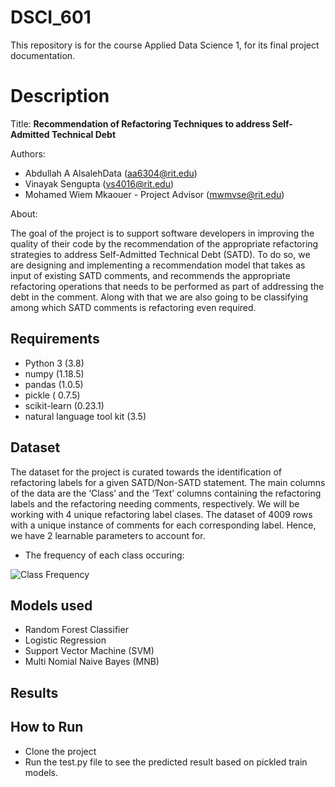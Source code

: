 # DSCI_601

This repository is for the course Applied Data Science 1, for its final project documentation.

# Description

Title: **Recommendation of Refactoring Techniques to address Self-Admitted Technical Debt**

Authors: 
* Abdullah A AlsalehData (aa6304@rit.edu)
* Vinayak Sengupta (vs4016@rit.edu)
* Mohamed Wiem Mkaouer - Project Advisor (mwmvse@rit.edu)

About:

The goal of the project is to support software developers in improving the quality of their code by the recommendation of the appropriate refactoring strategies to address Self-Admitted Technical Debt (SATD). To do so, we are designing and implementing a recommendation model that takes as input of existing SATD comments, and recommends the appropriate refactoring operations that needs to be performed as part of addressing the debt in the comment. Along with that we are also going to be classifying among which SATD comments is refactoring even required.


## Requirements

* Python 3 (3.8)
* numpy (1.18.5)
* pandas (1.0.5)
* pickle ( 0.7.5)
* scikit-learn (0.23.1)
* natural language tool kit (3.5)

## Dataset

The dataset for the project is curated towards the identification of refactoring labels for a given SATD/Non-SATD statement. The main columns of the data are the ‘Class’ and the ‘Text’ columns containing the refactoring labels and the refactoring needing comments, respectively. We will be working with 4 unique refactoring label clases. The dataset of 4009 rows with a unique instance of comments for each corresponding label. Hence, we have 2 learnable parameters to account for.  

* The frequency of each class occuring:

![Class Frequency](https://user-images.githubusercontent.com/34100245/116001557-fe159d80-a5c2-11eb-8e95-9b6be15dcfb9.png)


## Models used
* Random Forest Classifier
* Logistic Regression
* Support Vector Machine (SVM)
* Multi Nomial Naive Bayes (MNB)



## Results





## How to Run
* Clone the project
* Run the test.py file to see the predicted result based on pickled train models.
